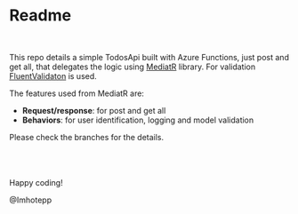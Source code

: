 
# Readme

<br>

This repo details a simple TodosApi built with Azure Functions, just post and get all, that delegates the logic using [MediatR](https://github.com/jbogard/MediatR) library. For validation [FluentValidaton](https://docs.fluentvalidation.net/en/latest/) is used.

The features used from MediatR are: 
- **Request/response**: for post and get all
- **Behaviors**: for user identification, logging and model validation


Please check the branches for the details.

<br>
<br>
<br>
Happy coding!

@Imhotepp
